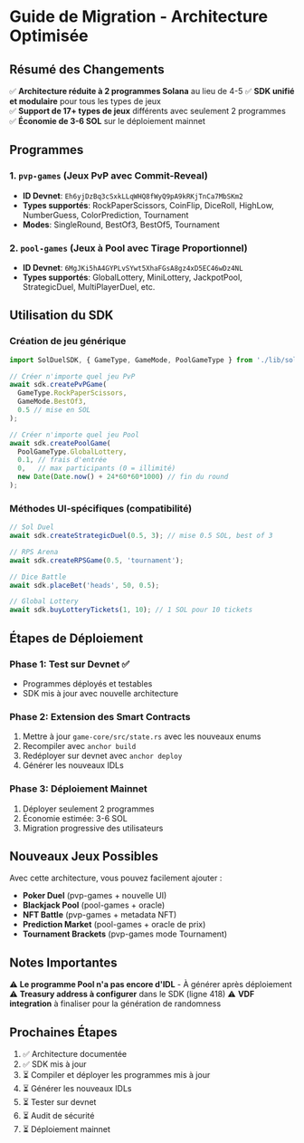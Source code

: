 # Guide de Migration - Architecture Optimisée

## Résumé des Changements

✅ **Architecture réduite à 2 programmes Solana** au lieu de 4-5
✅ **SDK unifié et modulaire** pour tous les types de jeux  
✅ **Support de 17+ types de jeux** différents avec seulement 2 programmes
✅ **Économie de 3-6 SOL** sur le déploiement mainnet

## Programmes

### 1. `pvp-games` (Jeux PvP avec Commit-Reveal)
- **ID Devnet**: `Eh6yjDzBq3cSxkLLqWHQ8fWyQ9pA9kRKjTnCa7MbSKm2`
- **Types supportés**: RockPaperScissors, CoinFlip, DiceRoll, HighLow, NumberGuess, ColorPrediction, Tournament
- **Modes**: SingleRound, BestOf3, BestOf5, Tournament

### 2. `pool-games` (Jeux à Pool avec Tirage Proportionnel) 
- **ID Devnet**: `6MgJKi5hA4GYPLvSYwt5XhaFGsA8gz4xD5EC46wDz4NL`
- **Types supportés**: GlobalLottery, MiniLottery, JackpotPool, StrategicDuel, MultiPlayerDuel, etc.

## Utilisation du SDK

### Création de jeu générique
```typescript
import SolDuelSDK, { GameType, GameMode, PoolGameType } from './lib/solduel-sdk';

// Créer n'importe quel jeu PvP
await sdk.createPvPGame(
  GameType.RockPaperScissors,
  GameMode.BestOf3,
  0.5 // mise en SOL
);

// Créer n'importe quel jeu Pool
await sdk.createPoolGame(
  PoolGameType.GlobalLottery,
  0.1, // frais d'entrée
  0,   // max participants (0 = illimité)
  new Date(Date.now() + 24*60*60*1000) // fin du round
);
```

### Méthodes UI-spécifiques (compatibilité)
```typescript
// Sol Duel
await sdk.createStrategicDuel(0.5, 3); // mise 0.5 SOL, best of 3

// RPS Arena  
await sdk.createRPSGame(0.5, 'tournament');

// Dice Battle
await sdk.placeBet('heads', 50, 0.5);

// Global Lottery
await sdk.buyLotteryTickets(1, 10); // 1 SOL pour 10 tickets
```

## Étapes de Déploiement

### Phase 1: Test sur Devnet ✅
- Programmes déployés et testables
- SDK mis à jour avec nouvelle architecture

### Phase 2: Extension des Smart Contracts
1. Mettre à jour `game-core/src/state.rs` avec les nouveaux enums
2. Recompiler avec `anchor build`
3. Redéployer sur devnet avec `anchor deploy`
4. Générer les nouveaux IDLs

### Phase 3: Déploiement Mainnet
1. Déployer seulement 2 programmes
2. Économie estimée: 3-6 SOL
3. Migration progressive des utilisateurs

## Nouveaux Jeux Possibles

Avec cette architecture, vous pouvez facilement ajouter :
- **Poker Duel** (pvp-games + nouvelle UI)
- **Blackjack Pool** (pool-games + oracle)
- **NFT Battle** (pvp-games + metadata NFT)
- **Prediction Market** (pool-games + oracle de prix)
- **Tournament Brackets** (pvp-games mode Tournament)

## Notes Importantes

⚠️ **Le programme Pool n'a pas encore d'IDL** - À générer après déploiement
⚠️ **Treasury address à configurer** dans le SDK (ligne 418)
⚠️ **VDF integration** à finaliser pour la génération de randomness

## Prochaines Étapes

1. ✅ Architecture documentée
2. ✅ SDK mis à jour
3. ⏳ Compiler et déployer les programmes mis à jour
4. ⏳ Générer les nouveaux IDLs
5. ⏳ Tester sur devnet
6. ⏳ Audit de sécurité
7. ⏳ Déploiement mainnet